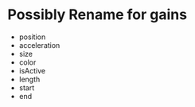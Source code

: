 # Possibly Rename for gains

- position
- acceleration
- size
- color
- isActive
- length
- start
- end
